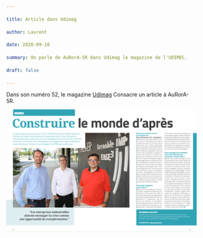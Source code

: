 ```yaml
---

title: Article dans Udimag

author: Laurent

date: 2020-09-10

summary: On parle de AuRorA-5R dans Udimag le magazine de l'UDIMEC.

draft: false

---
```


Dans son numéro 52, le magazine [Udimag](https://www.google.com/url?q=https://www.udimec.fr/sites/default/files/udimag_52_planche_bd.pdf&sa=D&ust=1611007877515000&usg=AOvVaw1EwwrJ44IryIbjCH14c2qM) Consacre un article à AuRorA-5R.

![](images/image1.png)

